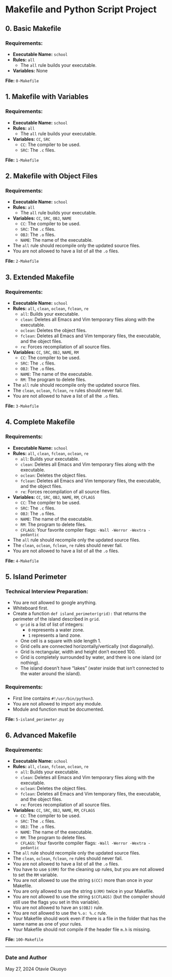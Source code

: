 # Makefile and Python Script Project

## 0. Basic Makefile
### Requirements:
- **Executable Name:** `school`
- **Rules:** `all`
  - The `all` rule builds your executable.
- **Variables:** None

**File:** `0-Makefile`

## 1. Makefile with Variables
### Requirements:
- **Executable Name:** `school`
- **Rules:** `all`
  - The `all` rule builds your executable.
- **Variables:** `CC`, `SRC`
  - `CC`: The compiler to be used.
  - `SRC`: The `.c` files.

**File:** `1-Makefile`

## 2. Makefile with Object Files
### Requirements:
- **Executable Name:** `school`
- **Rules:** `all`
  - The `all` rule builds your executable.
- **Variables:** `CC`, `SRC`, `OBJ`, `NAME`
  - `CC`: The compiler to be used.
  - `SRC`: The `.c` files.
  - `OBJ`: The `.o` files.
  - `NAME`: The name of the executable.
- The `all` rule should recompile only the updated source files.
- You are not allowed to have a list of all the `.o` files.

**File:** `2-Makefile`

## 3. Extended Makefile
### Requirements:
- **Executable Name:** `school`
- **Rules:** `all`, `clean`, `oclean`, `fclean`, `re`
  - `all`: Builds your executable.
  - `clean`: Deletes all Emacs and Vim temporary files along with the executable.
  - `oclean`: Deletes the object files.
  - `fclean`: Deletes all Emacs and Vim temporary files, the executable, and the object files.
  - `re`: Forces recompilation of all source files.
- **Variables:** `CC`, `SRC`, `OBJ`, `NAME`, `RM`
  - `CC`: The compiler to be used.
  - `SRC`: The `.c` files.
  - `OBJ`: The `.o` files.
  - `NAME`: The name of the executable.
  - `RM`: The program to delete files.
- The `all` rule should recompile only the updated source files.
- The `clean`, `oclean`, `fclean`, `re` rules should never fail.
- You are not allowed to have a list of all the `.o` files.

**File:** `3-Makefile`

## 4. Complete Makefile
### Requirements:
- **Executable Name:** `school`
- **Rules:** `all`, `clean`, `fclean`, `oclean`, `re`
  - `all`: Builds your executable.
  - `clean`: Deletes all Emacs and Vim temporary files along with the executable.
  - `oclean`: Deletes the object files.
  - `fclean`: Deletes all Emacs and Vim temporary files, the executable, and the object files.
  - `re`: Forces recompilation of all source files.
- **Variables:** `CC`, `SRC`, `OBJ`, `NAME`, `RM`, `CFLAGS`
  - `CC`: The compiler to be used.
  - `SRC`: The `.c` files.
  - `OBJ`: The `.o` files.
  - `NAME`: The name of the executable.
  - `RM`: The program to delete files.
  - `CFLAGS`: Your favorite compiler flags: `-Wall -Werror -Wextra -pedantic`
- The `all` rule should recompile only the updated source files.
- The `clean`, `oclean`, `fclean`, `re` rules should never fail.
- You are not allowed to have a list of all the `.o` files.

**File:** `4-Makefile`

## 5. Island Perimeter
### Technical Interview Preparation:
- You are not allowed to google anything.
- Whiteboard first.
- Create a function `def island_perimeter(grid):` that returns the perimeter of the island described in `grid`.
  - `grid` is a list of list of integers:
    - `0` represents a water zone.
    - `1` represents a land zone.
  - One cell is a square with side length 1.
  - Grid cells are connected horizontally/vertically (not diagonally).
  - Grid is rectangular, width and height don’t exceed 100.
  - Grid is completely surrounded by water, and there is one island (or nothing).
  - The island doesn’t have “lakes” (water inside that isn’t connected to the water around the island).
### Requirements:
- First line contains `#!/usr/bin/python3`.
- You are not allowed to import any module.
- Module and function must be documented.

**File:** `5-island_perimeter.py`

## 6. Advanced Makefile
### Requirements:
- **Executable Name:** `school`
- **Rules:** `all`, `clean`, `fclean`, `oclean`, `re`
  - `all`: Builds your executable.
  - `clean`: Deletes all Emacs and Vim temporary files along with the executable.
  - `oclean`: Deletes the object files.
  - `fclean`: Deletes all Emacs and Vim temporary files, the executable, and the object files.
  - `re`: Forces recompilation of all source files.
- **Variables:** `CC`, `SRC`, `OBJ`, `NAME`, `RM`, `CFLAGS`
  - `CC`: The compiler to be used.
  - `SRC`: The `.c` files.
  - `OBJ`: The `.o` files.
  - `NAME`: The name of the executable.
  - `RM`: The program to delete files.
  - `CFLAGS`: Your favorite compiler flags: `-Wall -Werror -Wextra -pedantic`
- The `all` rule should recompile only the updated source files.
- The `clean`, `oclean`, `fclean`, `re` rules should never fail.
- You are not allowed to have a list of all the `.o` files.
- You have to use `$(RM)` for the cleaning up rules, but you are not allowed to set the `RM` variable.
- You are not allowed to use the string `$(CC)` more than once in your Makefile.
- You are only allowed to use the string `$(RM)` twice in your Makefile.
- You are not allowed to use the string `$(CFLAGS)` (but the compiler should still use the flags you set in this variable).
- You are not allowed to have an `$(OBJ)` rule.
- You are not allowed to use the `%.o: %.c` rule.
- Your Makefile should work even if there is a file in the folder that has the same name as one of your rules.
- Your Makefile should not compile if the header file `m.h` is missing.

**File:** `100-Makefile`

---

### Date and Author
May 27, 2024
Otavie Okuoyo